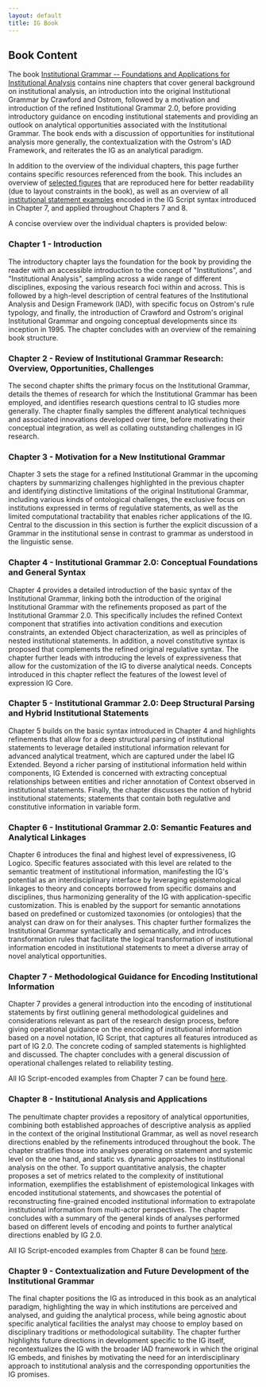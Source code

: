 ```yaml
---
layout: default
title: IG Book
---
```


## Book Content

The book <a href="https://doi.org/10.1007/978-3-030-86372-2">Institutional Grammar -- Foundations and Applications for Institutional Analysis</a> contains nine chapters that cover general background on institutional analysis, an introduction into the original Institutional Grammar by Crawford and Ostrom, followed by a motivation and introduction of the refined Institutional Grammar 2.0, before providing introductory guidance on encoding institutional statements and providing an outlook on analytical opportunities associated with the Institutional Grammar. The book ends with a discussion of opportunities for institutional analysis more generally, the contextualization with the Ostrom's IAD Framework, and reiterates the IG as an analytical paradigm. 

In addition to the overview of the individual chapters, this page further contains specific resources referenced from the book. This includes an overview of [selected figures](book-figures.md) that are reproduced here for better readability (due to layout constraints in the book), as well as an overview of all [institutional statement examples](book-examples.md) encoded in the IG Script syntax introduced in Chapter 7, and applied throughout Chapters 7 and 8.

A concise overview over the individual chapters is provided below:

### Chapter 1 - Introduction

The introductory chapter lays the foundation for the book by providing the reader with an accessible introduction to the concept of "Institutions", and "Institutional Analysis", sampling across a wide range of different disciplines, exposing the various research foci within and across. This is followed by a high-level description of central features of the Institutional Analysis and Design Framework (IAD), with specific focus on Ostrom's rule typology, and finally, the introduction of Crawford and Ostrom's original Institutional Grammar and ongoing conceptual developments since its inception in 1995. The chapter concludes with an overview of the remaining book structure.

### Chapter 2 - Review of Institutional Grammar Research: Overview, Opportunities, Challenges

The second chapter shifts the primary focus on the Institutional Grammar, details the themes of research for which the Institutional Grammar has been employed, and identifies research questions central to IG studies more generally. The chapter finally samples the different analytical techniques and associated innovations developed over time, before motivating their conceptual integration, as well as collating outstanding challenges in IG research. 

### Chapter 3 - Motivation for a New Institutional Grammar

Chapter 3 sets the stage for a refined Institutional Grammar in the upcoming chapters by summarizing challenges highlighted in the previous chapter and identifying distinctive limitations of the original Institutional Grammar, including various kinds of ontological challenges, the exclusive focus on institutions expressed in terms of regulative statements, as well as the limited computational tractability that enables richer applications of the IG. Central to the discussion in this section is further the explicit discussion of a Grammar in the institutional sense in contrast to grammar as understood in the linguistic sense.

### Chapter 4 - Institutional Grammar 2.0: Conceptual Foundations and General Syntax

Chapter 4 provides a detailed introduction of the basic syntax of the Institutional Grammar, linking both the introduction of the original Institutional Grammar with the refinements proposed as part of the Institutional Grammar 2.0. This specifically includes the refined Context component that stratifies into activation conditions and execution constraints, an extended Object characterization, as well as principles of nested institutional statements. In addition, a novel constitutive syntax is proposed that complements the refined original regulative syntax. The chapter further leads with introducing the levels of expressiveness that allow for the customization of the IG to diverse analytical needs. Concepts introduced in this chapter reflect the features of the lowest level of expression IG Core.

### Chapter 5 - Institutional Grammar 2.0: Deep Structural Parsing and Hybrid Institutional Statements

Chapter 5 builds on the basic syntax introduced in Chapter 4 and highlights refinements that allow for a deep structural parsing of institutional statements to leverage detailed institutional information relevant for advanced analytical treatment, which are captured under the label IG Extended. Beyond a richer parsing of institutional information held within components, IG Extended is concerned with extracting conceptual relationships between entities and richer annotation of Context observed in institutional statements. Finally, the chapter discusses the notion of hybrid institutional statements; statements that contain both regulative and constitutive information in variable form. 

### Chapter 6 - Institutional Grammar 2.0: Semantic Features and Analytical Linkages

Chapter 6 introduces the final and highest level of expressiveness, IG Logico. Specific features associated with this level are related to the semantic treatment of institutional information, manifesting the IG's potential as an interdisciplinary interface by leveraging epistemological linkages to theory and concepts borrowed from specific domains and disciplines, thus harmonizing generality of the IG with application-specific customization. This is enabled by the support for semantic annotations based on predefined or customized taxonomies (or ontologies) that the analyst can draw on for their analyses. This chapter further formalizes the Institutional Grammar syntactically and semantically, and introduces transformation rules that facilitate the logical transformation of institutional information encoded in institutional statements to meet a diverse array of novel analytical opportunities. 

### Chapter 7 - Methodological Guidance for Encoding Institutional Information

Chapter 7 provides a general introduction into the encoding of institutional statements by first outlining general methodological guidelines and considerations relevant as part of the research design process, before giving operational guidance on the encoding of institutional information based on a novel notation, IG Script, that captures all features introduced as part of IG 2.0. The concrete coding of sampled statements is highlighted and discussed. The chapter concludes with a general discussion of operational challenges related to reliability testing. 

All IG Script-encoded examples from Chapter 7 can be found <a href="https://newinstitutionalgrammar.org/book-examples#ed1ch7">here</a>.

### Chapter 8 - Institutional Analysis and Applications

The penultimate chapter provides a repository of analytical opportunities, combining both established approaches of descriptive analysis as applied in the context of the original Institutional Grammar, as well as novel research directions enabled by the refinements introduced throughout the book. The chapter stratifies those into analyses operating on statement and systemic level on the one hand, and static vs. dynamic approaches to institutional analysis on the other. To support quantitative analysis, the chapter proposes a set of metrics related to the complexity of institutional information, exemplifies the establishment of epistemological linkages with encoded institutional statements, and showcases the potential of reconstructing fine-grained encoded institutional information to extrapolate institutional information from multi-actor perspectives. The chapter concludes with a summary of the general kinds of analyses performed based on different levels of encoding and points to further analytical directions enabled by IG 2.0.

All IG Script-encoded examples from Chapter 8 can be found <a href="https://newinstitutionalgrammar.org/book-examples#ed1ch8">here</a>.

### Chapter 9 - Contextualization and Future Development of the Institutional Grammar

The final chapter positions the IG as introduced in this book as an analytical paradigm, highlighting the way in which institutions are perceived and analysed, and guiding the analytical process, while being agnostic about specific analytical facilities the analyst may choose to employ based on disciplinary traditions or methodological suitability. The chapter further highlights future directions in development specific to the IG itself, recontextualizes the IG with the broader IAD framework in which the original IG embeds, and finishes by motivating the need for an interdisciplinary approach to institutional analysis and the corresponding opportunities the IG promises.
